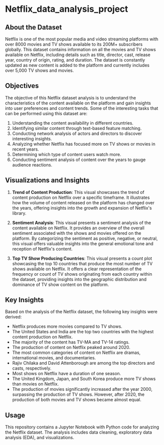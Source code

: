 # Netflix_data_analysis_project

## About the Dataset

Netflix is one of the most popular media and video streaming platforms with over 8000 movies and TV shows available to its 200M+ subscribers globally. This dataset contains information on all the movies and TV shows available on Netflix, including details such as title, director, cast, release year, country of origin, rating, and duration. The dataset is constantly updated as new content is added to the platform and currently includes over 5,000 TV shows and movies.

## Objectives

The objective of this Netflix dataset analysis is to understand the characteristics of the content available on the platform and gain insights into user preferences and content trends. Some of the interesting tasks that can be performed using this dataset are:

1. Understanding the content availability in different countries.
2. Identifying similar content through text-based feature matching.
3. Conducting network analysis of actors and directors to discover interesting insights.
4. Analyzing whether Netflix has focused more on TV shows or movies in recent years.
5. Determining which type of content users watch more.
6. Conducting sentiment analysis of content over the years to gauge audience reactions.

## Visualizations and Insights

1. **Trend of Content Production**: This visual showcases the trend of content production on Netflix over a specific timeframe. It illustrates how the volume of content released on the platform has changed over the years, offering insights into the growth and expansion of Netflix's library.

2. **Sentiment Analysis**: This visual presents a sentiment analysis of the content available on Netflix. It provides an overview of the overall sentiment associated with the shows and movies offered on the platform. By categorizing the sentiment as positive, negative, or neutral, this visual offers valuable insights into the general emotional tone and reception of Netflix's content.

3. **Top TV Show Producing Countries**: This visual presents a count plot showcasing the top 10 countries that produce the most number of TV shows available on Netflix. It offers a clear representation of the frequency or count of TV shows originating from each country within the dataset, providing insights into the geographic distribution and dominance of TV show content on the platform.

## Key Insights

Based on the analysis of the Netflix dataset, the following key insights were derived:

- Netflix produces more movies compared to TV shows.
- The United States and India are the top two countries with the highest content production on Netflix.
- The majority of the content has TV-MA and TV-14 ratings.
- The production of content on Netflix peaked around 2020.
- The most common categories of content on Netflix are dramas, international movies, and documentaries.
- Rajiv Chilaka and David Attenborough are among the top directors and casts, respectively.
- Most shows on Netflix have a duration of one season.
- The United Kingdom, Japan, and South Korea produce more TV shows than movies on Netflix.
- The production of movies significantly increased after the year 2000, surpassing the production of TV shows. However, after 2020, the production of both movies and TV shows became almost equal.

## Usage

This repository contains a Jupyter Notebook with Python code for analyzing the Netflix dataset. The analysis includes data cleaning, exploratory data analysis (EDA), and visualizations.
